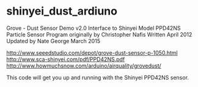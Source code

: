 # shinyei_dust_ardiuno

Grove - Dust Sensor Demo v2.0
Interface to Shinyei Model PPD42NS Particle Sensor
Program originally by Christopher Nafis
Written April 2012
Updated by Nate George
March 2015

http://www.seeedstudio.com/depot/grove-dust-sensor-p-1050.html
http://www.sca-shinyei.com/pdf/PPD42NS.pdf
http://www.howmuchsnow.com/arduino/airquality/grovedust/

This code will get you up and running with the Shinyei PPD42NS sensor.